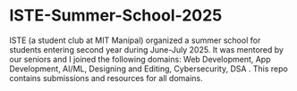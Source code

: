 # ISTE-Summer-School-2025

ISTE (a student club at MIT Manipal) organized a summer school for students entering second year during June-July 2025. It was mentored by our seniors and I joined the following domains: Web Development, App Development, AI/ML, Designing and Editing, Cybersecurity, DSA . This repo contains submissions and resources for all domains.
